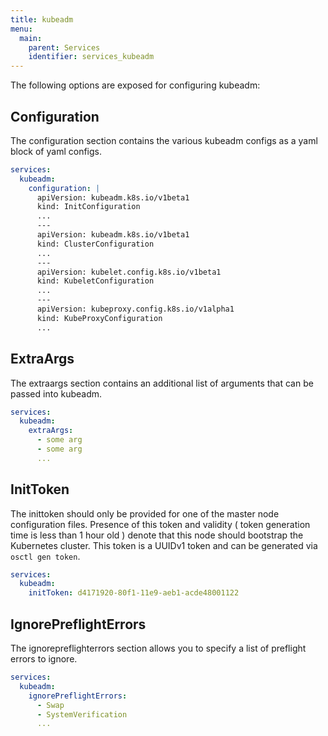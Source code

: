 ```yaml
---
title: kubeadm
menu:
  main:
    parent: Services
    identifier: services_kubeadm
---
```


The following options are exposed for configuring kubeadm:

## Configuration

The configuration section contains the various kubeadm configs as a yaml block of yaml configs.

```yaml
services:
  kubeadm:
    configuration: |
      apiVersion: kubeadm.k8s.io/v1beta1
      kind: InitConfiguration
      ...
      ---
      apiVersion: kubeadm.k8s.io/v1beta1
      kind: ClusterConfiguration
      ...
      ---
      apiVersion: kubelet.config.k8s.io/v1beta1
      kind: KubeletConfiguration
      ...
      ---
      apiVersion: kubeproxy.config.k8s.io/v1alpha1
      kind: KubeProxyConfiguration
      ...
```

## ExtraArgs

The extraargs section contains an additional list of arguments that can be passed into kubeadm.

```yaml
services:
  kubeadm:
    extraArgs:
      - some arg
      - some arg
      ...
```

## InitToken

The inittoken should only be provided for one of the master node configuration files. Presence of this token and validity ( token generation time is less than 1 hour old ) denote that this node should bootstrap the Kubernetes cluster. This token is a UUIDv1 token and can be generated via `osctl gen token`.

```yaml
services:
  kubeadm:
    initToken: d4171920-80f1-11e9-aeb1-acde48001122
```

## IgnorePreflightErrors

The ignorepreflighterrors section allows you to specify a list of preflight errors to ignore.

```yaml
services:
  kubeadm:
    ignorePreflightErrors:
      - Swap
      - SystemVerification
      ...
```
